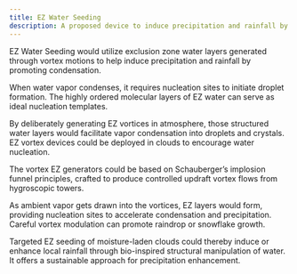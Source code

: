 ```yaml
---
title: EZ Water Seeding
description: A proposed device to induce precipitation and rainfall by seeding clouds with exclusion zone (EZ) water layers.
---
```

EZ Water Seeding would utilize exclusion zone water layers generated through vortex motions to help induce precipitation and rainfall by promoting condensation.

When water vapor condenses, it requires nucleation sites to initiate droplet formation. The highly ordered molecular layers of EZ water can serve as ideal nucleation templates.

By deliberately generating EZ vortices in atmosphere, those structured water layers would facilitate vapor condensation into droplets and crystals. EZ vortex devices could be deployed in clouds to encourage water nucleation.

The vortex EZ generators could be based on Schauberger’s implosion funnel principles, crafted to produce controlled updraft vortex flows from hygroscopic towers.

As ambient vapor gets drawn into the vortices, EZ layers would form, providing nucleation sites to accelerate condensation and precipitation. Careful vortex modulation can promote raindrop or snowflake growth.

Targeted EZ seeding of moisture-laden clouds could thereby induce or enhance local rainfall through bio-inspired structural manipulation of water. It offers a sustainable approach for precipitation enhancement.
